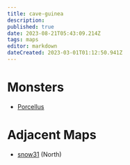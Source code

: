```yaml
---
title: cave-guinea
description: 
published: true
date: 2023-08-21T05:43:09.214Z
tags: maps
editor: markdown
dateCreated: 2023-03-01T01:12:50.941Z
---
```


# Monsters
 * [Porcellus](/monsters/porcellus)

# Adjacent Maps
 * [snow31](/maps/snow31) (North)
